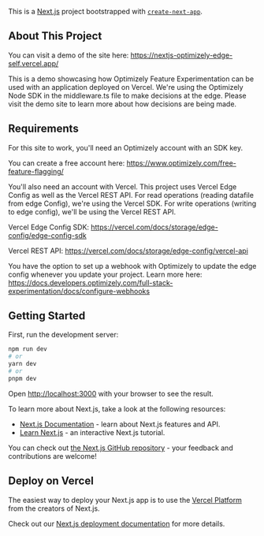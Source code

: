 This is a [Next.js](https://nextjs.org/) project bootstrapped with [`create-next-app`](https://github.com/vercel/next.js/tree/canary/packages/create-next-app).

## About This Project

You can visit a demo of the site here: https://nextjs-optimizely-edge-self.vercel.app/

This is a demo showcasing how Optimizely Feature Experimentation can be used with an application deployed on Vercel. We're using the Optimizely Node SDK in the middleware.ts file to make decisions at the edge. Please visit the demo site to learn more about how decisions are being made. 

## Requirements

For this site to work, you'll need an Optimizely account with an SDK key. 

You can create a free account here: https://www.optimizely.com/free-feature-flagging/

You'll also need an account with Vercel. This project uses Vercel Edge Config as well as the Vercel REST API. For read operations (reading datafile from edge Config), we're using the Vercel SDK. For write operations (writing to edge config), we'll be using the Vercel REST API. 

Vercel Edge Config SDK: https://vercel.com/docs/storage/edge-config/edge-config-sdk

Vercel REST API: https://vercel.com/docs/storage/edge-config/vercel-api

You have the option to set up a webhook with Optimizely to update the edge config whenever you update your project. 
Learn more here: https://docs.developers.optimizely.com/full-stack-experimentation/docs/configure-webhooks

## Getting Started

First, run the development server:

```bash
npm run dev
# or
yarn dev
# or
pnpm dev
```

Open [http://localhost:3000](http://localhost:3000) with your browser to see the result.

To learn more about Next.js, take a look at the following resources:

- [Next.js Documentation](https://nextjs.org/docs) - learn about Next.js features and API.
- [Learn Next.js](https://nextjs.org/learn) - an interactive Next.js tutorial.

You can check out [the Next.js GitHub repository](https://github.com/vercel/next.js/) - your feedback and contributions are welcome!

## Deploy on Vercel

The easiest way to deploy your Next.js app is to use the [Vercel Platform](https://vercel.com/new?utm_medium=default-template&filter=next.js&utm_source=create-next-app&utm_campaign=create-next-app-readme) from the creators of Next.js.

Check out our [Next.js deployment documentation](https://nextjs.org/docs/deployment) for more details.
